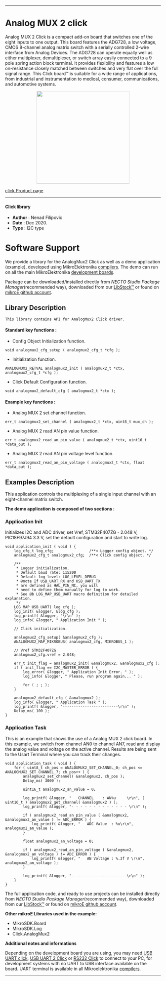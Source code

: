 

---
# Analog MUX 2 click

Analog MUX 2 Click is a compact add-on board that switches one of the eight inputs to one output. This board features the ADG728, a low voltage, CMOS 8-channel analog matrix switch with a serially controlled 2-wire interface from Analog Devices. The ADG728 can operate equally well as either multiplexer, demultiplexer, or switch array easily connected to a 9 pole spring action block terminal. It provides flexibility and features a low on-resistance closely matched between switches and very flat over the full signal range. This Click board™ is suitable for a wide range of applications, from industrial and instrumentation to medical, consumer, communications, and automotive systems.

<p align="center">
  <img src="https://download.mikroe.com/images/click_for_ide/analogmux2_click.png" height=300px>
</p>

[click Product page](https://www.mikroe.com/analog-mux-2-click)

---


#### Click library

- **Author**        : Nenad Filipovic
- **Date**          : Dec 2020.
- **Type**          : I2C type


# Software Support

We provide a library for the AnalogMux2 Click
as well as a demo application (example), developed using MikroElektronika
[compilers](https://www.mikroe.com/necto-studio).
The demo can run on all the main MikroElektronika [development boards](https://www.mikroe.com/development-boards).

Package can be downloaded/installed directly from *NECTO Studio Package Manager*(recommended way), downloaded from our [LibStock&trade;](https://libstock.mikroe.com) or found on [mikroE github account](https://github.com/MikroElektronika/mikrosdk_click_v2/tree/master/clicks).

## Library Description

```
This library contains API for AnalogMux2 Click driver.
```

#### Standard key functions :

- Config Object Initialization function.
```
void analogmux2_cfg_setup ( analogmux2_cfg_t *cfg );
```

- Initialization function.
```
ANALOGMUX2_RETVAL analogmux2_init ( analogmux2_t *ctx, analogmux2_cfg_t *cfg );
```

- Click Default Configuration function.
```
void analogmux2_default_cfg ( analogmux2_t *ctx );
```

#### Example key functions :

- Analog MUX 2 set channel function.
```
err_t analogmux2_set_channel ( analogmux2_t *ctx, uint8_t mux_ch );
```

- Analog MUX 2 read AN pin value function.
```
err_t analogmux2_read_an_pin_value ( analogmux2_t *ctx, uint16_t *data_out );
```

- Analog MUX 2 read AN pin voltage level function.
```
err_t analogmux2_read_an_pin_voltage ( analogmux2_t *ctx, float *data_out );
```

## Examples Description

This application controls the multiplexing of a single input channel
with an eight-channel matrix switch.

**The demo application is composed of two sections :**

### Application Init

Initializes I2C and ADC driver, set Vref, STM32F407ZG - 2.048 V, PIC18F97J94 3.3 V, 
set the default configuration and start to write log.

```
void application_init ( void ) {
    log_cfg_t log_cfg;                /**< Logger config object. */
    analogmux2_cfg_t analogmux2_cfg;  /**< Click config object. */

    /** 
     * Logger initialization.
     * Default baud rate: 115200
     * Default log level: LOG_LEVEL_DEBUG
     * @note If USB_UART_RX and USB_UART_TX 
     * are defined as HAL_PIN_NC, you will 
     * need to define them manually for log to work. 
     * See @b LOG_MAP_USB_UART macro definition for detailed explanation.
     */
    LOG_MAP_USB_UART( log_cfg );
    log_init( &logger, &log_cfg );
    log_printf( &logger, "\r\n" );
    log_info( &logger, " Application Init " );

    // Click initialization.

    analogmux2_cfg_setup( &analogmux2_cfg );
    ANALOGMUX2_MAP_MIKROBUS( analogmux2_cfg, MIKROBUS_1 );
    
    // Vref STM32F407ZG
    analogmux2_cfg.vref = 2.048;
    
    err_t init_flag = analogmux2_init( &analogmux2, &analogmux2_cfg );
    if ( init_flag == I2C_MASTER_ERROR ) {
        log_error( &logger, " Application Init Error. " );
        log_info( &logger, " Please, run program again... " );

        for ( ; ; );
    }

    analogmux2_default_cfg ( &analogmux2 );
    log_info( &logger, " Application Task " );
    log_printf( &logger, "-------------------------\r\n" );
    Delay_ms( 100 );
}
```

### Application Task

This is an example that shows the use of a Analog MUX 2 click board.
In this example, we switch from channel AN0 to channel AN7, 
read and display the analog value and voltage on the active channel.
Results are being sent to the Usart Terminal where you can track their changes.

```
void application_task ( void ) {   
    for ( uint8_t ch_pos = ANALOGMUX2_SET_CHANNEL_0; ch_pos <= ANALOGMUX2_SET_CHANNEL_7; ch_pos++ ) {
        analogmux2_set_channel( &analogmux2, ch_pos );
        Delay_ms( 3000 );
        
        uint16_t analogmux2_an_value = 0;
    
        log_printf( &logger, "   CHANNEL    : AN%u     \r\n", ( uint16_t ) analogmux2_get_channel( &analogmux2 ) );
        log_printf( &logger, "- - - - - - - - - - - - - \r\n" );

        if ( analogmux2_read_an_pin_value ( &analogmux2, &analogmux2_an_value ) != ADC_ERROR ) {
            log_printf( &logger, "   ADC Value  : %u\r\n", analogmux2_an_value );
        }
    
        float analogmux2_an_voltage = 0;

        if ( analogmux2_read_an_pin_voltage ( &analogmux2, &analogmux2_an_voltage ) != ADC_ERROR ) {
            log_printf( &logger, "   AN Voltage : %.3f V \r\n", analogmux2_an_voltage );
        }
        
        log_printf( &logger, "-------------------------\r\n" );
    }   
}
```

The full application code, and ready to use projects can be installed directly from *NECTO Studio Package Manager*(recommended way), downloaded from our [LibStock&trade;](https://libstock.mikroe.com) or found on [mikroE github account](https://github.com/MikroElektronika/mikrosdk_click_v2/tree/master/clicks).

**Other mikroE Libraries used in the example:**

- MikroSDK.Board
- MikroSDK.Log
- Click.AnalogMux2

**Additional notes and informations**

Depending on the development board you are using, you may need
[USB UART click](https://www.mikroe.com/usb-uart-click),
[USB UART 2 Click](https://www.mikroe.com/usb-uart-2-click) or
[RS232 Click](https://www.mikroe.com/rs232-click) to connect to your PC, for
development systems with no UART to USB interface available on the board. UART
terminal is available in all Mikroelektronika
[compilers](https://shop.mikroe.com/compilers).

---

